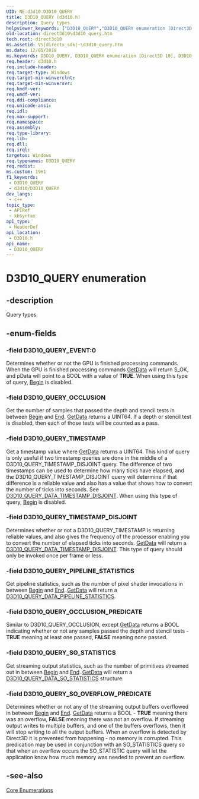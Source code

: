 ```yaml
---
UID: NE:d3d10.D3D10_QUERY
title: D3D10_QUERY (d3d10.h)
description: Query types.
helpviewer_keywords: ["D3D10_QUERY","D3D10_QUERY enumeration [Direct3D 10]","D3D10_QUERY_EVENT","D3D10_QUERY_OCCLUSION","D3D10_QUERY_OCCLUSION_PREDICATE","D3D10_QUERY_PIPELINE_STATISTICS","D3D10_QUERY_SO_OVERFLOW_PREDICATE","D3D10_QUERY_SO_STATISTICS","D3D10_QUERY_TIMESTAMP","D3D10_QUERY_TIMESTAMP_DISJOINT","d3d10/D3D10_QUERY","d3d10/D3D10_QUERY_EVENT","d3d10/D3D10_QUERY_OCCLUSION","d3d10/D3D10_QUERY_OCCLUSION_PREDICATE","d3d10/D3D10_QUERY_PIPELINE_STATISTICS","d3d10/D3D10_QUERY_SO_OVERFLOW_PREDICATE","d3d10/D3D10_QUERY_SO_STATISTICS","d3d10/D3D10_QUERY_TIMESTAMP","d3d10/D3D10_QUERY_TIMESTAMP_DISJOINT","direct3d10.d3d10_query","e40f5532-bdd2-10c8-b69c-1b328c82ae9c"]
old-location: direct3d10\d3d10_query.htm
tech.root: direct3d10
ms.assetid: VS|directx_sdk|~\d3d10_query.htm
ms.date: 12/05/2018
ms.keywords: D3D10_QUERY, D3D10_QUERY enumeration [Direct3D 10], D3D10_QUERY_EVENT, D3D10_QUERY_OCCLUSION, D3D10_QUERY_OCCLUSION_PREDICATE, D3D10_QUERY_PIPELINE_STATISTICS, D3D10_QUERY_SO_OVERFLOW_PREDICATE, D3D10_QUERY_SO_STATISTICS, D3D10_QUERY_TIMESTAMP, D3D10_QUERY_TIMESTAMP_DISJOINT, d3d10/D3D10_QUERY, d3d10/D3D10_QUERY_EVENT, d3d10/D3D10_QUERY_OCCLUSION, d3d10/D3D10_QUERY_OCCLUSION_PREDICATE, d3d10/D3D10_QUERY_PIPELINE_STATISTICS, d3d10/D3D10_QUERY_SO_OVERFLOW_PREDICATE, d3d10/D3D10_QUERY_SO_STATISTICS, d3d10/D3D10_QUERY_TIMESTAMP, d3d10/D3D10_QUERY_TIMESTAMP_DISJOINT, direct3d10.d3d10_query, e40f5532-bdd2-10c8-b69c-1b328c82ae9c
req.header: d3d10.h
req.include-header: 
req.target-type: Windows
req.target-min-winverclnt: 
req.target-min-winversvr: 
req.kmdf-ver: 
req.umdf-ver: 
req.ddi-compliance: 
req.unicode-ansi: 
req.idl: 
req.max-support: 
req.namespace: 
req.assembly: 
req.type-library: 
req.lib: 
req.dll: 
req.irql: 
targetos: Windows
req.typenames: D3D10_QUERY
req.redist: 
ms.custom: 19H1
f1_keywords:
 - D3D10_QUERY
 - d3d10/D3D10_QUERY
dev_langs:
 - c++
topic_type:
 - APIRef
 - kbSyntax
api_type:
 - HeaderDef
api_location:
 - D3D10.h
api_name:
 - D3D10_QUERY
---
```


# D3D10_QUERY enumeration


## -description

Query types.

## -enum-fields

### -field D3D10_QUERY_EVENT:0

Determines whether or not the GPU is finished processing commands. When the GPU is finished processing commands <a href="/windows/desktop/api/d3d10/nf-d3d10-id3d10asynchronous-getdata">GetData</a> will return S_OK, and pData will point to a BOOL with a value of <b>TRUE</b>. When using this type of query, <a href="/windows/desktop/api/d3d10/nf-d3d10-id3d10asynchronous-begin">Begin</a> is disabled.

### -field D3D10_QUERY_OCCLUSION

Get the number of samples that passed the depth and stencil tests in between <a href="/windows/desktop/api/d3d10/nf-d3d10-id3d10asynchronous-begin">Begin</a> and <a href="/windows/desktop/api/d3d10/nf-d3d10-id3d10asynchronous-end">End</a>. <a href="/windows/desktop/api/d3d10/nf-d3d10-id3d10asynchronous-getdata">GetData</a> returns a UINT64. If a depth or stencil test is disabled, then each of those tests will be counted as a pass.

### -field D3D10_QUERY_TIMESTAMP

Get a timestamp value where <a href="/windows/desktop/api/d3d10/nf-d3d10-id3d10asynchronous-getdata">GetData</a> returns a UINT64. This kind of query is only useful if two timestamp queries are done in the middle of a D3D10_QUERY_TIMESTAMP_DISJOINT query. The difference of two timestamps can be used to determine how many ticks have elapsed, and the D3D10_QUERY_TIMESTAMP_DISJOINT query will determine if that difference is a reliable value and also has a value that shows how to convert the number of ticks into seconds. See <a href="/windows/desktop/api/d3d10/ns-d3d10-d3d10_query_data_timestamp_disjoint">D3D10_QUERY_DATA_TIMESTAMP_DISJOINT</a>. When using this type of query, <a href="/windows/desktop/api/d3d10/nf-d3d10-id3d10asynchronous-begin">Begin</a> is disabled.

### -field D3D10_QUERY_TIMESTAMP_DISJOINT

Determines whether or not a D3D10_QUERY_TIMESTAMP is returning reliable values, and also gives the frequency of the processor enabling you to convert the number of elapsed ticks into seconds. <a href="/windows/desktop/api/d3d10/nf-d3d10-id3d10asynchronous-getdata">GetData</a> will return a <a href="/windows/desktop/api/d3d10/ns-d3d10-d3d10_query_data_timestamp_disjoint">D3D10_QUERY_DATA_TIMESTAMP_DISJOINT</a>. This type of query should only be invoked once per frame or less.

### -field D3D10_QUERY_PIPELINE_STATISTICS

Get pipeline statistics, such as the number of pixel shader invocations in between <a href="/windows/desktop/api/d3d10/nf-d3d10-id3d10asynchronous-begin">Begin</a> and <a href="/windows/desktop/api/d3d10/nf-d3d10-id3d10asynchronous-end">End</a>. <a href="/windows/desktop/api/d3d10/nf-d3d10-id3d10asynchronous-getdata">GetData</a> will return a <a href="/windows/desktop/api/d3d10/ns-d3d10-d3d10_query_data_pipeline_statistics">D3D10_QUERY_DATA_PIPELINE_STATISTICS</a>.

### -field D3D10_QUERY_OCCLUSION_PREDICATE

Similar to D3D10_QUERY_OCCLUSION, except <a href="/windows/desktop/api/d3d10/nf-d3d10-id3d10asynchronous-getdata">GetData</a> returns a BOOL indicating whether or not any samples passed the depth and stencil tests - <b>TRUE</b> meaning at least one passed, <b>FALSE</b> meaning none passed.

### -field D3D10_QUERY_SO_STATISTICS

Get streaming output statistics, such as the number of primitives streamed out in between <a href="/windows/desktop/api/d3d10/nf-d3d10-id3d10asynchronous-begin">Begin</a> and <a href="/windows/desktop/api/d3d10/nf-d3d10-id3d10asynchronous-end">End</a>. <a href="/windows/desktop/api/d3d10/nf-d3d10-id3d10asynchronous-getdata">GetData</a> will return a <a href="/windows/desktop/api/d3d10/ns-d3d10-d3d10_query_data_so_statistics">D3D10_QUERY_DATA_SO_STATISTICS</a> structure.

### -field D3D10_QUERY_SO_OVERFLOW_PREDICATE

Determines whether or not any of the streaming output buffers overflowed in between <a href="/windows/desktop/api/d3d10/nf-d3d10-id3d10asynchronous-begin">Begin</a> and <a href="/windows/desktop/api/d3d10/nf-d3d10-id3d10asynchronous-end">End</a>. <a href="/windows/desktop/api/d3d10/nf-d3d10-id3d10asynchronous-getdata">GetData</a> returns a BOOL - <b>TRUE</b> meaning there was an overflow, <b>FALSE</b> meaning there was not an overflow. If streaming output writes to multiple buffers, and one of the buffers overflows, then it will stop writing to all the output buffers. When an overflow is detected by Direct3D it is prevented from happening - no memory is corrupted. This predication may be used in conjunction with an SO_STATISTICS query so that when an overflow occurs the SO_STATISTIC query will let the application know how much memory was needed to prevent an overflow.

## -see-also

<a href="/windows/desktop/direct3d10/d3d10-graphics-reference-d3d10-core-enums">Core Enumerations</a>
